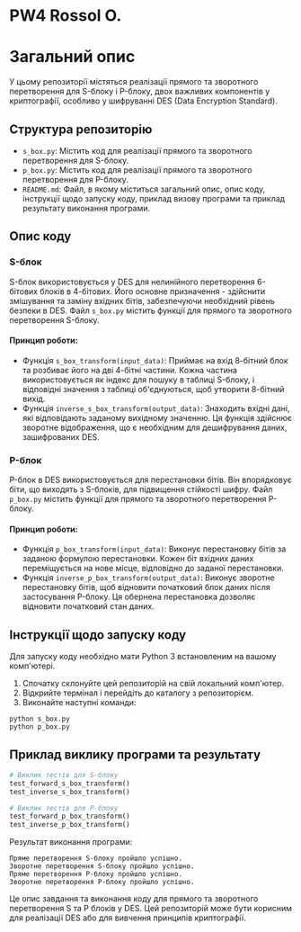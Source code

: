 # PW4 Rossol O.

# Загальний опис

У цьому репозиторії містяться реалізації прямого та зворотного перетворення для S-блоку і P-блоку, двох важливих компонентів у криптографії, особливо у шифруванні DES (Data Encryption Standard).

## Структура репозиторію

- `s_box.py`: Містить код для реалізації прямого та зворотного перетворення для S-блоку.
- `p_box.py`: Містить код для реалізації прямого та зворотного перетворення для P-блоку.
- `README.md`: Файл, в якому міститься загальний опис, опис коду, інструкції щодо запуску коду, приклад визову програми та приклад результату виконання програми.

## Опис коду

### S-блок

S-блок використовується у DES для нелинійного перетворення 6-бітових блоків в 4-бітових. Його основне призначення - здійснити змішування та заміну вхідних бітів, забезпечуючи необхідний рівень безпеки в DES. Файл `s_box.py` містить функції для прямого та зворотного перетворення S-блоку.

#### Принцип роботи:

- Функція `s_box_transform(input_data)`: Приймає на вхід 8-бітний блок та розбиває його на дві 4-бітні частини. Кожна частина використовується як індекс для пошуку в таблиці S-блоку, і відповідні значення з таблиці об'єднуються, щоб утворити 8-бітний вихід.
- Функція `inverse_s_box_transform(output_data)`: Знаходить вхідні дані, які відповідають заданому вихідному значенню. Ця функція здійснює зворотне відображення, що є необхідним для дешифрування даних, зашифрованих DES.

### P-блок

P-блок в DES використовується для перестановки бітів. Він впорядковує біти, що виходять з S-блоків, для підвищення стійкості шифру. Файл `p_box.py` містить функції для прямого та зворотного перетворення P-блоку.

#### Принцип роботи:

- Функція `p_box_transform(input_data)`: Виконує перестановку бітів за заданою формулою перестановки. Кожен біт вхідних даних переміщується на нове місце, відповідно до заданої перестановки.
- Функція `inverse_p_box_transform(output_data)`: Виконує зворотне перестановку бітів, щоб відновити початковий блок даних після застосування P-блоку. Ця обернена перестановка дозволяє відновити початковий стан даних.

## Інструкції щодо запуску коду

Для запуску коду необхідно мати Python 3 встановленим на вашому комп'ютері.

1. Спочатку склонуйте цей репозиторій на свій локальний комп'ютер.
2. Відкрийте термінал і перейдіть до каталогу з репозиторієм.
3. Виконайте наступні команди:

```
python s_box.py
python p_box.py
```

## Приклад виклику програми та результату

```python
# Виклик тестів для S-блоку
test_forward_s_box_transform()
test_inverse_s_box_transform()

# Виклик тестів для P-блоку
test_forward_p_box_transform()
test_inverse_p_box_transform()
```

Результат виконання програми:

```
Пряме перетворення S-блоку пройшло успішно.
Зворотне перетворення S-блоку пройшло успішно.
Пряме перетворення P-блоку пройшло успішно.
Зворотне перетворення P-блоку пройшло успішно.
```



Це опис завдання та виконання коду для прямого та зворотного перетворення S та P блоків у DES. Цей репозиторій може бути корисним для реалізації DES або для вивчення принципів криптографії.

